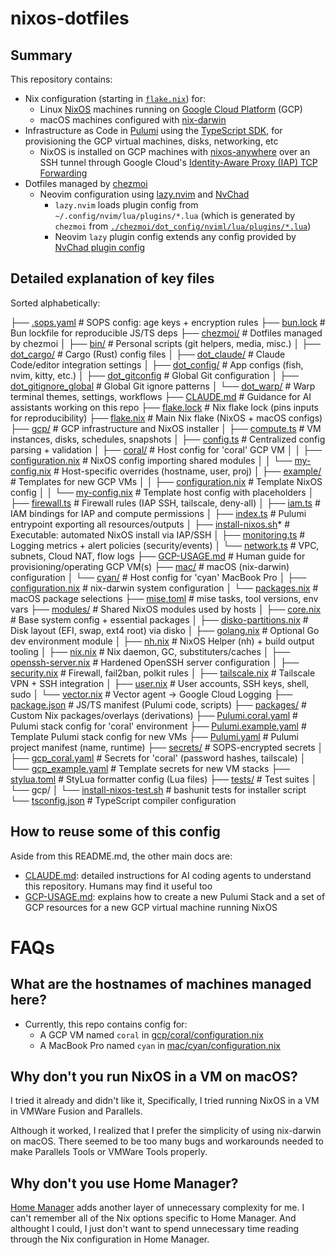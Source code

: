 # nixos-dotfiles

## Summary

This repository contains:

- Nix configuration (starting in [`flake.nix`](flake.nix)) for:
    - Linux [NixOS](https://nixos.org) machines running on [Google Cloud Platform](https://cloud.google.com) (GCP)
    - macOS machines configured with [nix-darwin](https://github.com/nix-darwin/nix-darwin)
- Infrastructure as Code in [Pulumi](https://www.pulumi.com) using the [TypeScript SDK](https://www.pulumi.com/docs/iac/languages-sdks/javascript/), for provisioning the GCP virtual machines, disks, networking, etc
    - NixOS is installed on GCP machines with [nixos-anywhere](https://github.com/nix-community/nixos-anywhere) over an SSH tunnel through Google Cloud's [Identity-Aware Proxy (IAP) TCP Forwarding](https://cloud.google.com/iap/docs/using-tcp-forwarding)
- Dotfiles managed by [chezmoi](https://www.chezmoi.io)
    - Neovim configuration using [lazy.nvim](https://github.com/folke/lazy.nvim) and [NvChad](https://github.com/NvChad/NvChad)
        - `lazy.nvim` loads plugin config from `~/.config/nvim/lua/plugins/*.lua` (which is generated by `chezmoi` from [`./chezmoi/dot_config/nviml/lua/plugins/*.lua`](chezmoi/dot_config/nvim/lua/plugins/))
        - Neovim `lazy` plugin config extends any config provided by [NvChad plugin config](https://github.com/NvChad/NvChad/tree/v2.5/lua/nvchad/plugins)

## Detailed explanation of key files

Sorted alphabetically:

├── [.sops.yaml](.sops.yaml)                             # SOPS config: age keys + encryption rules
├── [bun.lock](bun.lock)                               # Bun lockfile for reproducible JS/TS deps
├── [chezmoi/](chezmoi/)                               # Dotfiles managed by chezmoi
│   ├── [bin/](chezmoi/bin/)                               # Personal scripts (git helpers, media, misc.)
│   ├── [dot_cargo/](chezmoi/dot_cargo/)                         # Cargo (Rust) config files
│   ├── [dot_claude/](chezmoi/dot_claude/)                        # Claude Code/editor integration settings
│   ├── [dot_config/](chezmoi/dot_config/)                        # App configs (fish, nvim, kitty, etc.)
│   ├── [dot_gitconfig](chezmoi/dot_gitconfig)                      # Global Git configuration
│   ├── [dot_gitignore_global](chezmoi/dot_gitignore_global)               # Global Git ignore patterns
│   └── [dot_warp/](chezmoi/dot_warp/)                          # Warp terminal themes, settings, workflows
├── [CLAUDE.md](CLAUDE.md)                              # Guidance for AI assistants working on this repo
├── [flake.lock](flake.lock)                             # Nix flake lock (pins inputs for reproducibility)
├── [flake.nix](flake.nix)                              # Main Nix flake (NixOS + macOS configs)
├── [gcp/](gcp/)                                   # GCP infrastructure and NixOS installer
│   ├── [compute.ts](gcp/compute.ts)                         # VM instances, disks, schedules, snapshots
│   ├── [config.ts](gcp/config.ts)                          # Centralized config parsing + validation
│   ├── [coral/](gcp/coral/)                             # Host config for 'coral' GCP VM
│   │   ├── [configuration.nix](gcp/coral/configuration.nix)              # NixOS config importing shared modules
│   │   └── [my-config.nix](gcp/coral/my-config.nix)                  # Host-specific overrides (hostname, user, proj)
│   ├── [example/](gcp/example/)                           # Templates for new GCP VMs
│   │   ├── [configuration.nix](gcp/example/configuration.nix)              # Template NixOS config
│   │   └── [my-config.nix](gcp/example/my-config.nix)                  # Template host config with placeholders
│   ├── [firewall.ts](gcp/firewall.ts)                        # Firewall rules (IAP SSH, tailscale, deny-all)
│   ├── [iam.ts](gcp/iam.ts)                             # IAM bindings for IAP and compute permissions
│   ├── [index.ts](gcp/index.ts)                           # Pulumi entrypoint exporting all resources/outputs
│   ├── [install-nixos.sh](gcp/install-nixos.sh)*                  # Executable: automated NixOS install via IAP/SSH
│   ├── [monitoring.ts](gcp/monitoring.ts)                      # Logging metrics + alert policies (security/events)
│   └── [network.ts](gcp/network.ts)                         # VPC, subnets, Cloud NAT, flow logs
├── [GCP-USAGE.md](GCP-USAGE.md)                           # Human guide for provisioning/operating GCP VM(s)
├── [mac/](mac/)                                   # macOS (nix-darwin) configuration
│   └── [cyan/](mac/cyan/)                              # Host config for 'cyan' MacBook Pro
│       ├── [configuration.nix](mac/cyan/configuration.nix)              # nix-darwin system configuration
│       └── [packages.nix](mac/cyan/packages.nix)                   # macOS package selections
├── [mise.toml](mise.toml)                              # mise tasks, tool versions, env vars
├── [modules/](modules/)                               # Shared NixOS modules used by hosts
│   ├── [core.nix](modules/core.nix)                           # Base system config + essential packages
│   ├── [disko-partitions.nix](modules/disko-partitions.nix)               # Disk layout (EFI, swap, ext4 root) via disko
│   ├── [golang.nix](modules/golang.nix)                         # Optional Go dev environment module
│   ├── [nh.nix](modules/nh.nix)                             # NixOS Helper (nh) + build output tooling
│   ├── [nix.nix](modules/nix.nix)                            # Nix daemon, GC, substituters/caches
│   ├── [openssh-server.nix](modules/openssh-server.nix)                 # Hardened OpenSSH server configuration
│   ├── [security.nix](modules/security.nix)                       # Firewall, fail2ban, polkit rules
│   ├── [tailscale.nix](modules/tailscale.nix)                      # Tailscale VPN + SSH integration
│   ├── [user.nix](modules/user.nix)                           # User accounts, SSH keys, shell, sudo
│   └── [vector.nix](modules/vector.nix)                         # Vector agent → Google Cloud Logging
├── [package.json](package.json)                           # JS/TS manifest (Pulumi code, scripts)
├── [packages/](packages/)                              # Custom Nix packages/overlays (derivations)
├── [Pulumi.coral.yaml](Pulumi.coral.yaml)                      # Pulumi stack config for 'coral' environment
├── [Pulumi.example.yaml](Pulumi.example.yaml)                    # Template Pulumi stack config for new VMs
├── [Pulumi.yaml](Pulumi.yaml)                            # Pulumi project manifest (name, runtime)
├── [secrets/](secrets/)                               # SOPS-encrypted secrets
│   ├── [gcp_coral.yaml](secrets/gcp_coral.yaml)                     # Secrets for 'coral' (password hashes, tailscale)
│   └── [gcp_example.yaml](secrets/gcp_example.yaml)                   # Template secrets for new VM stacks
├── [stylua.toml](stylua.toml)                            # StyLua formatter config (Lua files)
├── [tests/](tests/)                                 # Test suites
│   └── gcp/
│       └── [install-nixos-test.sh](tests/gcp/install-nixos-test.sh)          # bashunit tests for installer script
└── [tsconfig.json](tsconfig.json)                          # TypeScript compiler configuration

## How to reuse some of this config

Aside from this README.md, the other main docs are:
- [CLAUDE.md](CLAUDE.md): detailed instructions for AI coding agents to understand this repository. Humans may find it useful too
- [GCP-USAGE.md](GCP-USAGE.md): explains how to create a new Pulumi Stack and a set of GCP resources for a new GCP virtual machine running NixOS

# FAQs

## What are the hostnames of machines managed here?

- Currently, this repo contains config for:
    - A GCP VM named `coral` in [gcp/coral/configuration.nix](gcp/coral/configuration.nix)
    - A MacBook Pro named `cyan` in [mac/cyan/configuration.nix](mac/cyan/configuration.nix)

## Why don't you run NixOS in a VM on macOS?

I tried it already and didn't like it, Specifically, I tried running NixOS in a VM in VMWare Fusion and Parallels.

Although it worked, I realized that I prefer the simplicity of using nix-darwin on macOS. There seemed to be too many bugs and workarounds needed to make Parallels Tools or VMWare Tools properly.

## Why don't you use Home Manager?

[Home Manager](https://github.com/nix-community/home-manager) adds another layer of unnecessary complexity for me. I can't remember all of the Nix options specific to Home Manager. And althought I could, I just don't want to spend unnecessary time reading through the Nix configuration in Home Manager.
